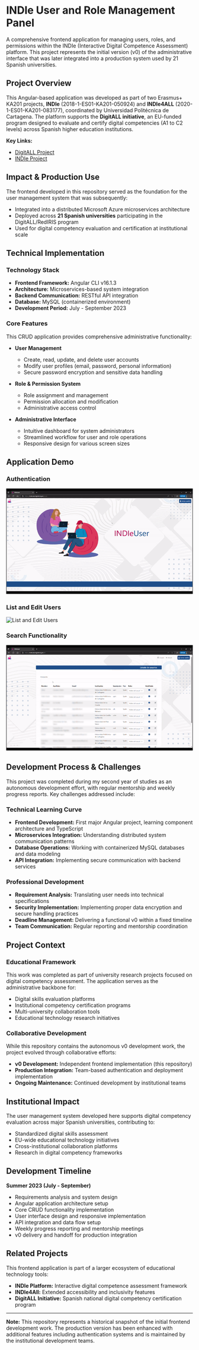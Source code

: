 # INDIe User and Role Management Panel

A comprehensive frontend application for managing users, roles, and permissions within the INDIe (Interactive Digital Competence Assessment) platform. This project represents the initial version (v0) of the administrative interface that was later integrated into a production system used by 21 Spanish universities.

## Project Overview

This Angular-based application was developed as part of two Erasmus+ KA201 projects, **INDIe** (2018-1-ES01-KA201-050924) and **INDIe4ALL** (2020-1-ES01-KA201-083177), coordinated by Universidad Politécnica de Cartagena. The platform supports the **DigitALL initiative**, an EU-funded program designed to evaluate and certify digital competencies (A1 to C2 levels) across Spanish higher education institutions.

**Key Links:**
- [DigitALL Project](https://www.digitall.org.es/?lang=en)
- [INDIe Project](https://indieproject.upct.es/)

## Impact & Production Use

The frontend developed in this repository served as the foundation for the user management system that was subsequently:
- Integrated into a distributed Microsoft Azure microservices architecture
- Deployed across **21 Spanish universities** participating in the DigitALL/RedIRIS program
- Used for digital competency evaluation and certification at institutional scale

## Technical Implementation

### Technology Stack
- **Frontend Framework:** Angular CLI v16.1.3
- **Architecture:** Microservices-based system integration
- **Backend Communication:** RESTful API integration
- **Database:** MySQL (containerized environment)
- **Development Period:** July - September 2023

### Core Features
This CRUD application provides comprehensive administrative functionality:

- **User Management**
  - Create, read, update, and delete user accounts
  - Modify user profiles (email, password, personal information)
  - Secure password encryption and sensitive data handling

- **Role & Permission System**
  - Role assignment and management
  - Permission allocation and modification
  - Administrative access control

- **Administrative Interface**
  - Intuitive dashboard for system administrators
  - Streamlined workflow for user and role operations
  - Responsive design for various screen sizes

## Application Demo

### Authentication
![Authentication](assets/authentication-demo.gif)

### List and Edit Users
![List and Edit Users](assets/list-edit-users-demo.gif)

### Search Functionality
![Search Functionality](assets/search-functionality-demo.gif)

## Development Process & Challenges

This project was completed during my second year of studies as an autonomous development effort, with regular mentorship and weekly progress reports. Key challenges addressed include:

### Technical Learning Curve
- **Frontend Development:** First major Angular project, learning component architecture and TypeScript
- **Microservices Integration:** Understanding distributed system communication patterns
- **Database Operations:** Working with containerized MySQL databases and data modeling
- **API Integration:** Implementing secure communication with backend services

### Professional Development
- **Requirement Analysis:** Translating user needs into technical specifications
- **Security Implementation:** Implementing proper data encryption and secure handling practices
- **Deadline Management:** Delivering a functional v0 within a fixed timeline
- **Team Communication:** Regular reporting and mentorship coordination

## Project Context

### Educational Framework
This work was completed as part of university research projects focused on digital competency assessment. The application serves as the administrative backbone for:

- Digital skills evaluation platforms
- Institutional competency certification programs
- Multi-university collaboration tools
- Educational technology research initiatives

### Collaborative Development
While this repository contains the autonomous v0 development work, the project evolved through collaborative efforts:
- **v0 Development:** Independent frontend implementation (this repository)
- **Production Integration:** Team-based authentication and deployment implementation
- **Ongoing Maintenance:** Continued development by institutional teams

## Institutional Impact

The user management system developed here supports digital competency evaluation across major Spanish universities, contributing to:
- Standardized digital skills assessment
- EU-wide educational technology initiatives
- Cross-institutional collaboration platforms
- Research in digital competency frameworks

## Development Timeline

**Summer 2023 (July - September)**
- Requirements analysis and system design
- Angular application architecture setup
- Core CRUD functionality implementation
- User interface design and responsive implementation
- API integration and data flow setup
- Weekly progress reporting and mentorship meetings
- v0 delivery and handoff for production integration

## Related Projects

This frontend application is part of a larger ecosystem of educational technology tools:
- **INDIe Platform:** Interactive digital competence assessment framework
- **INDIe4All:** Extended accessibility and inclusivity features
- **DigitALL Initiative:** Spanish national digital competency certification program

---

**Note:** This repository represents a historical snapshot of the initial frontend development work. The production version has been enhanced with additional features including authentication systems and is maintained by the institutional development teams.
